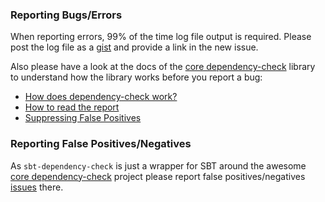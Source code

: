 ### Reporting Bugs/Errors

When reporting errors, 99% of the time log file output is required. Please post the log file as a [gist](https://gist.github.com/) and provide a link in the new issue.

Also please have a look at the docs of the [core dependency-check](https://github.com/jeremylong/DependencyCheck) library to understand how the library works before you report a bug:
* [How does dependency-check work?](http://jeremylong.github.io/DependencyCheck/general/internals.html)
* [How to read the report](http://jeremylong.github.io/DependencyCheck/general/thereport.html)
* [Suppressing False Positives](http://jeremylong.github.io/DependencyCheck/general/suppression.html)


### Reporting False Positives/Negatives

As `sbt-dependency-check` is just a wrapper for SBT around the awesome [core dependency-check](https://github.com/jeremylong/DependencyCheck) 
project please report false positives/negatives [issues](https://github.com/jeremylong/DependencyCheck/issues) there.




